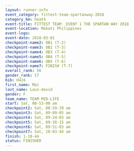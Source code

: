 ```yaml
---
layout: runner-info 
event_category: fittest-team-spartanway-2018 
category_km: heat4 
event-title: FITTEST TEAM  EVENT 1 THE SPARTAN WAY 2018 
event-location: Makati Philippines 
event-logo: 
event-date: 2018-03-01 
checkpoint-name2: OB1 (T-2) 
checkpoint-name3: OB2 (T-3) 
checkpoint-name4: OB3 (T-4) 
checkpoint-name5: OB4 (T-5) 
checkpoint-name6: OB5 (T-6) 
checkpoint-name7: FINISH (T-7) 
overall_rank: 56
gender_rank: 17
bib: H424
first_name: Mai
last_name: Laus-david
gender: F
team_name: TEAM MID-LIFE
start: Sat, 08-53-00 am
checkpoint2: Sat, 08-59-19 am
checkpoint3: Sat, 09-09-05 am
checkpoint4: Sat, 09-24-03 am
checkpoint5: Sat, 09-38-15 am
checkpoint6: Sat, 09-51-03 am
checkpoint7: Sat, 10-03-44 am
finish: 1-10-44
status: FINISHER
---
```


